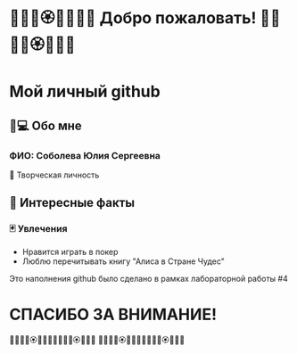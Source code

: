 # 🌸🌺💮🏵️🌷🌼🌹🥀 Добро пожаловать! 🥀🌹🌼🌷🏵️💮🌺🌸

# Мой личный github

## 👩💻 Обо мне
### **ФИО:** Соболева Юлия Сергеевна  

💖 Творческая личность

## 🌟 Интересные факты
### 🃏 Увлечения
- Нравится играть в покер
- Люблю перечитывать книгу "Алиса в Стране Чудес"

Это наполнения github было сделано в рамках лабораторной работы #4 

# СПАСИБО ЗА ВНИМАНИЕ!
🥀🌹🌼🌷🏵️💮🌺🌸🥀🌹🌼🌷🏵️💮🌺🌸
🥀🌹🌼🌷🏵️💮🌺🌸🥀🌹🌼🌷🏵️💮🌺🌸
